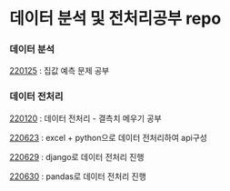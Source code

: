 # 데이터 분석 및 전처리공부 repo

### 데이터 분석
[220125](https://github.com/8x15yz/Data-Study/tree/main/House_Prices%20%EC%BA%90%EA%B8%80%20%EC%A0%9C%EC%B6%9C) : 집값 예측 문제 공부


### 데이터 전처리
[220120](https://github.com/8x15yz/Data-Study/tree/main/%EB%8D%B0%EC%9D%B4%ED%84%B0%20%EC%A0%84%EC%B2%98%EB%A6%AC%20%EA%B3%B5%EB%B6%80/%EA%B2%B0%EC%B8%A1%EC%B9%98%20%EB%A9%94%EC%9A%B0%EA%B8%B0) : 데이터 전처리 - 결측치 메우기 공부

[220623](https://github.com/8x15yz/Data-Study/tree/main/%EB%8D%B0%EC%9D%B4%ED%84%B0%20%EC%A0%84%EC%B2%98%EB%A6%AC%20%EA%B3%B5%EB%B6%80/220623) : excel + python으로 데이터 전처리하여 api구성

[220629](https://github.com/8x15yz/Data-Study/tree/main/%EB%8D%B0%EC%9D%B4%ED%84%B0%20%EC%A0%84%EC%B2%98%EB%A6%AC%20%EA%B3%B5%EB%B6%80/220629) : django로 데이터 전처리 진행

[220630](https://github.com/8x15yz/Data-Study/tree/main/%EB%8D%B0%EC%9D%B4%ED%84%B0%20%EC%A0%84%EC%B2%98%EB%A6%AC%20%EA%B3%B5%EB%B6%80/220630) : pandas로 데이터 전처리 진행
